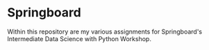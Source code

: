 # Springboard
Within this repository are my various assignments for Springboard's Intermediate Data Science with Python Workshop.
